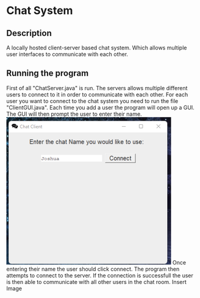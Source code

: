 # Chat System

## Description
A locally hosted client-server based chat system. Which allows multiple user interfaces to communicate with each other.

## Running the program
First of all "ChatServer.java" is run.
The servers allows multiple different users to connect to it in order to communicate with each other. For each user you want to connect to the chat system you need to run the file "ClientGUI.java".
Each time you add a user the program will open up a GUI. The GUI will then prompt the user to enter their name.
![alt text](https://github.com/JoshuaPeachey/ChatSystem/blob/main/readMeImages/connect.png?raw=true)
Once entering their name the user should click connect. The program then attempts to connect to the server. If the connection is successfull the user is then able to communicate with all other users in the chat room.
Insert Image
